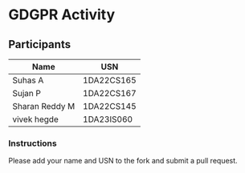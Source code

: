 # GDGPR Activity

## Participants

| Name   | USN        |
|--------|------------|
| Suhas A| 1DA22CS165 |
| Sujan P| 1DA22CS167 |
| Sharan Reddy M| 1DA22CS145|
|vivek hegde| 1DA23IS060|

### Instructions
Please add your name and USN to the fork and submit a pull request.

